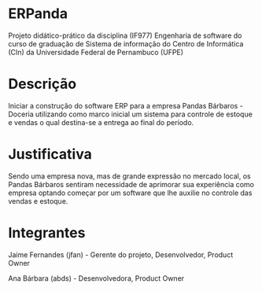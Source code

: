 # ERPanda
Projeto didático-prático da disciplina (IF977) Engenharia de software do curso de graduação de Sistema de informação do Centro de Informática (CIn) da Universidade Federal de Pernambuco (UFPE)

# Descrição
Iniciar a construção do software ERP para a empresa Pandas Bárbaros - Doceria utilizando como marco inicial um sistema para controle de estoque e vendas o qual destina-se a entrega ao final do período.

# Justificativa
Sendo uma empresa nova, mas de grande expressão no mercado local, os Pandas Bárbaros sentiram necessidade de aprimorar sua experiência como empresa optando começar por um software que lhe auxilie no controle das vendas e estoque.

# Integrantes
Jaime Fernandes (jfan) - Gerente do projeto, Desenvolvedor, Product Owner

Ana Bárbara (abds) - Desenvolvedora, Product Owner
